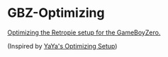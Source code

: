 # GBZ-Optimizing
[Optimizing the Retropie setup for the GameBoyZero.](https://github.com/janitress/GBZ-Optimizing/wiki)

(Inspired by [YaYa's Optimizing Setup](http://www.sudomod.com/forum/viewtopic.php?f=43&t=4258#p46032))
